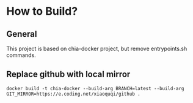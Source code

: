 # How to Build?

## General

This project is based on chia-docker project, but remove entrypoints.sh commands.

## Replace github with local mirror

```
docker build -t chia-docker --build-arg BRANCH=latest --build-arg GIT_MIRROR=https://e.coding.net/xiaoquqi/github .
```
